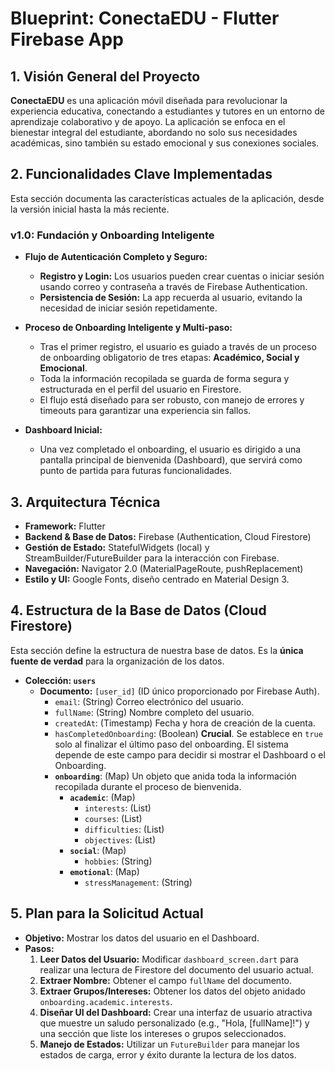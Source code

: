 # Blueprint: ConectaEDU - Flutter Firebase App

## 1. Visión General del Proyecto

**ConectaEDU** es una aplicación móvil diseñada para revolucionar la experiencia educativa, conectando a estudiantes y tutores en un entorno de aprendizaje colaborativo y de apoyo. La aplicación se enfoca en el bienestar integral del estudiante, abordando no solo sus necesidades académicas, sino también su estado emocional y sus conexiones sociales.

## 2. Funcionalidades Clave Implementadas

Esta sección documenta las características actuales de la aplicación, desde la versión inicial hasta la más reciente.

### v1.0: Fundación y Onboarding Inteligente

*   **Flujo de Autenticación Completo y Seguro:**
    *   **Registro y Login:** Los usuarios pueden crear cuentas o iniciar sesión usando correo y contraseña a través de Firebase Authentication.
    *   **Persistencia de Sesión:** La app recuerda al usuario, evitando la necesidad de iniciar sesión repetidamente.

*   **Proceso de Onboarding Inteligente y Multi-paso:**
    *   Tras el primer registro, el usuario es guiado a través de un proceso de onboarding obligatorio de tres etapas: **Académico, Social y Emocional**.
    *   Toda la información recopilada se guarda de forma segura y estructurada en el perfil del usuario en Firestore.
    *   El flujo está diseñado para ser robusto, con manejo de errores y timeouts para garantizar una experiencia sin fallos.

*   **Dashboard Inicial:**
    *   Una vez completado el onboarding, el usuario es dirigido a una pantalla principal de bienvenida (Dashboard), que servirá como punto de partida para futuras funcionalidades.

## 3. Arquitectura Técnica

*   **Framework:** Flutter
*   **Backend & Base de Datos:** Firebase (Authentication, Cloud Firestore)
*   **Gestión de Estado:** StatefulWidgets (local) y StreamBuilder/FutureBuilder para la interacción con Firebase.
*   **Navegación:** Navigator 2.0 (MaterialPageRoute, pushReplacement)
*   **Estilo y UI:** Google Fonts, diseño centrado en Material Design 3.

## 4. Estructura de la Base de Datos (Cloud Firestore)

Esta sección define la estructura de nuestra base de datos. Es la **única fuente de verdad** para la organización de los datos.

*   **Colección: `users`**
    *   **Documento:** `[user_id]` (ID único proporcionado por Firebase Auth).
        *   `email`: (String) Correo electrónico del usuario.
        *   `fullName`: (String) Nombre completo del usuario.
        *   `createdAt`: (Timestamp) Fecha y hora de creación de la cuenta.
        *   `hasCompletedOnboarding`: (Boolean) **Crucial**. Se establece en `true` solo al finalizar el último paso del onboarding. El sistema depende de este campo para decidir si mostrar el Dashboard o el Onboarding.
        *   **`onboarding`**: (Map) Un objeto que anida toda la información recopilada durante el proceso de bienvenida.
            *   **`academic`**: (Map)
                *   `interests`: (List<String>)
                *   `courses`: (List<String>)
                *   `difficulties`: (List<String>)
                *   `objectives`: (List<String>)
            *   **`social`**: (Map)
                *   `hobbies`: (String)
            *   **`emotional`**: (Map)
                *   `stressManagement`: (String)

## 5. Plan para la Solicitud Actual

*   **Objetivo:** Mostrar los datos del usuario en el Dashboard.
*   **Pasos:**
    1.  **Leer Datos del Usuario:** Modificar `dashboard_screen.dart` para realizar una lectura de Firestore del documento del usuario actual.
    2.  **Extraer Nombre:** Obtener el campo `fullName` del documento.
    3.  **Extraer Grupos/Intereses:** Obtener los datos del objeto anidado `onboarding.academic.interests`.
    4.  **Diseñar UI del Dashboard:** Crear una interfaz de usuario atractiva que muestre un saludo personalizado (e.g., "Hola, [fullName]!") y una sección que liste los intereses o grupos seleccionados.
    5.  **Manejo de Estados:** Utilizar un `FutureBuilder` para manejar los estados de carga, error y éxito durante la lectura de los datos.
